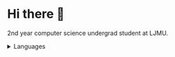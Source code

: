 # Hi there 👋

2nd year computer science undergrad student at LJMU. 
 
<details>
<summary>Languages</summary>
![Top Langs](https://github-readme-stats.vercel.app/api/top-langs/?username=Hazim2024&layout=compact)
</details>

